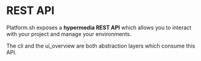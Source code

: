 # REST API

Platform.sh exposes a **hypermedia REST API** which allows you to
interact with your project and manage your environments.

The cli and the ui\_overview are both abstraction layers which consume
this API.


